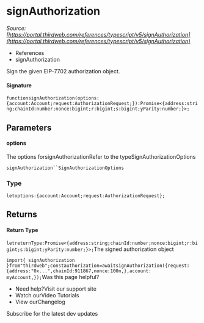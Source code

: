 # signAuthorization

*Source: [https://portal.thirdweb.com/references/typescript/v5/signAuthorization](https://portal.thirdweb.com/references/typescript/v5/signAuthorization)*

* References
* signAuthorization

Sign the given EIP-7702 authorization object.

#### Signature

`functionsignAuthorization(options:{account:Account;request:AuthorizationRequest;}):Promise<{address:string;chainId:number;nonce:bigint;r:bigint;s:bigint;yParity:number;}>;`
## Parameters

#### options

The options forsignAuthorizationRefer to the typeSignAuthorizationOptions

`signAuthorization``SignAuthorizationOptions`
### Type

`letoptions:{account:Account;request:AuthorizationRequest};`
## Returns

#### Return Type

`letreturnType:Promise<{address:string;chainId:number;nonce:bigint;r:bigint;s:bigint;yParity:number;}>;`The signed authorization object

`import{ signAuthorization }from"thirdweb";constauthorization=awaitsignAuthorization({request: {address:"0x...",chainId:911867,nonce:100n,},account: myAccount,});`Was this page helpful?

* Need help?Visit our support site
* Watch ourVideo Tutorials
* View ourChangelog

Subscribe for the latest dev updates

